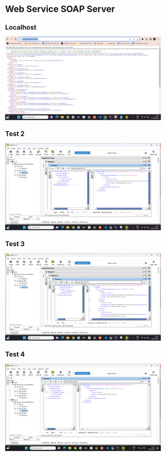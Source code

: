 <h1>Web Service SOAP Server</h1>

<h2>Localhost</h2>
<img src="Captures/Capture2.png">
<h2>Test 2</h2>
<img src="Captures/Capture3.png">
<h2>Test 3</h2>
<img src="Captures/Capture4.png">
<h2>Test 4</h2>
<img src="Captures/Capture5.png">
